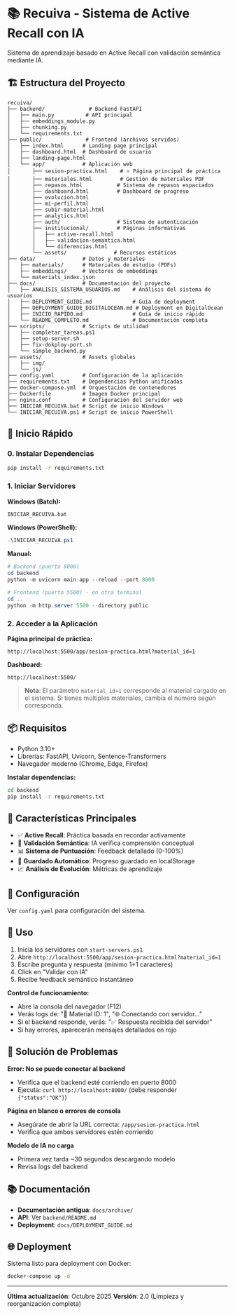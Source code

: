# 📚 Recuiva - Sistema de Active Recall con IA

Sistema de aprendizaje basado en Active Recall con validación semántica mediante IA.

## 🏗️ Estructura del Proyecto

```
recuiva/
├── backend/              # Backend FastAPI
│   ├── main.py          # API principal
│   ├── embeddings_module.py
│   ├── chunking.py
│   └── requirements.txt
├── public/              # Frontend (archivos servidos)
│   ├── index.html      # Landing page principal
│   ├── dashboard.html  # Dashboard de usuario
│   ├── landing-page.html
│   └── app/            # Aplicación web
│       ├── sesion-practica.html    # ⭐ Página principal de práctica
│       ├── materiales.html         # Gestión de materiales PDF
│       ├── repasos.html           # Sistema de repasos espaciados
│       ├── dashboard.html         # Dashboard de progreso
│       ├── evolucion.html
│       ├── mi-perfil.html
│       ├── subir-material.html
│       ├── analytics.html
│       ├── auth/                  # Sistema de autenticación
│       ├── institucional/         # Páginas informativas
│       │   ├── active-recall.html
│       │   ├── validacion-semantica.html
│       │   └── diferencias.html
│       └── assets/               # Recursos estáticos
├── data/               # Datos y materiales
│   ├── materials/      # Materiales de estudio (PDFs)
│   ├── embeddings/     # Vectores de embeddings
│   └── materials_index.json
├── docs/               # Documentación del proyecto
│   ├── ANALISIS_SISTEMA_USUARIOS.md    # Análisis del sistema de usuarios
│   ├── DEPLOYMENT_GUIDE.md             # Guía de deployment
│   ├── DEPLOYMENT_GUIDE_DIGITALOCEAN.md # Deployment en DigitalOcean
│   ├── INICIO_RAPIDO.md                # Guía de inicio rápido
│   └── README_COMPLETO.md              # Documentación completa
├── scripts/            # Scripts de utilidad
│   ├── completar_tareas.ps1
│   ├── setup-server.sh
│   ├── fix-dokploy-port.sh
│   └── simple_backend.py
├── assets/             # Assets globales
│   ├── img/
│   └── js/
├── config.yaml         # Configuración de la aplicación
├── requirements.txt    # Dependencias Python unificadas
├── docker-compose.yml  # Orquestación de contenedores
├── Dockerfile          # Imagen Docker principal
├── nginx.conf          # Configuración del servidor web
├── INICIAR_RECUIVA.bat # Script de inicio Windows
└── INICIAR_RECUIVA.ps1 # Script de inicio PowerShell
```

## 🚀 Inicio Rápido

### 0. Instalar Dependencias

```bash
pip install -r requirements.txt
```

### 1. Iniciar Servidores

**Windows (Batch):**
```cmd
INICIAR_RECUIVA.bat
```

**Windows (PowerShell):**
```powershell
.\INICIAR_RECUIVA.ps1
```

**Manual:**
```powershell
# Backend (puerto 8000)
cd backend
python -m uvicorn main:app --reload --port 8000

# Frontend (puerto 5500) - en otra terminal
cd ..
python -m http.server 5500 --directory public
```

### 2. Acceder a la Aplicación

**Página principal de práctica:**
```
http://localhost:5500/app/sesion-practica.html?material_id=1
```

**Dashboard:**
```
http://localhost:5500/
```

> **Nota**: El parámetro `material_id=1` corresponde al material cargado en el sistema. Si tienes múltiples materiales, cambia el número según corresponda.

## 📦 Requisitos

- Python 3.10+
- Librerías: FastAPI, Uvicorn, Sentence-Transformers
- Navegador moderno (Chrome, Edge, Firefox)

**Instalar dependencias:**
```bash
cd backend
pip install -r requirements.txt
```

## 🎯 Características Principales

- ✅ **Active Recall**: Práctica basada en recordar activamente
- 🤖 **Validación Semántica**: IA verifica comprensión conceptual
- 📊 **Sistema de Puntuación**: Feedback detallado (0-100%)
- 💾 **Guardado Automático**: Progreso guardado en localStorage
- 📈 **Análisis de Evolución**: Métricas de aprendizaje

## 🔧 Configuración

Ver `config.yaml` para configuración del sistema.

## 📝 Uso

1. Inicia los servidores con `start-servers.ps1`
2. Abre `http://localhost:5500/app/sesion-practica.html?material_id=1`
3. Escribe pregunta y respuesta (mínimo 1+1 caracteres)
4. Click en "Validar con IA"
5. Recibe feedback semántico instantáneo

**Control de funcionamiento:**
- Abre la consola del navegador (F12)
- Verás logs de: "📁 Material ID: 1", "🌐 Conectando con servidor..."
- Si el backend responde, verás: "✅ Respuesta recibida del servidor"
- Si hay errores, aparecerán mensajes detallados en rojo

## 🐛 Solución de Problemas

**Error: No se puede conectar al backend**
- Verifica que el backend esté corriendo en puerto 8000
- Ejecuta: `curl http://localhost:8000/` (debe responder `{"status":"OK"}`)

**Página en blanco o errores de consola**
- Asegúrate de abrir la URL correcta: `/app/sesion-practica.html`
- Verifica que ambos servidores estén corriendo

**Modelo de IA no carga**
- Primera vez tarda ~30 segundos descargando modelo
- Revisa logs del backend

## 📚 Documentación

- **Documentación antigua**: `docs/archive/`
- **API**: Ver `backend/README.md`
- **Deployment**: `docs/DEPLOYMENT_GUIDE.md`

## 🌐 Deployment

Sistema listo para deployment con Docker:
```bash
docker-compose up -d
```

---

**Última actualización**: Octubre 2025
**Versión**: 2.0 (Limpieza y reorganización completa)

